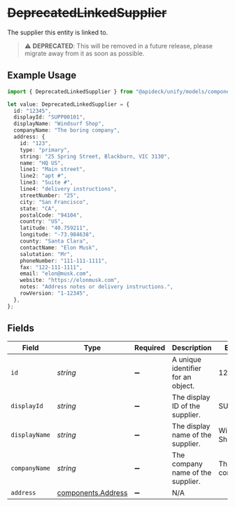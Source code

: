 # ~~DeprecatedLinkedSupplier~~

The supplier this entity is linked to.

> :warning: **DEPRECATED**: This will be removed in a future release, please migrate away from it as soon as possible.

## Example Usage

```typescript
import { DeprecatedLinkedSupplier } from "@apideck/unify/models/components";

let value: DeprecatedLinkedSupplier = {
  id: "12345",
  displayId: "SUPP00101",
  displayName: "Windsurf Shop",
  companyName: "The boring company",
  address: {
    id: "123",
    type: "primary",
    string: "25 Spring Street, Blackburn, VIC 3130",
    name: "HQ US",
    line1: "Main street",
    line2: "apt #",
    line3: "Suite #",
    line4: "delivery instructions",
    streetNumber: "25",
    city: "San Francisco",
    state: "CA",
    postalCode: "94104",
    country: "US",
    latitude: "40.759211",
    longitude: "-73.984638",
    county: "Santa Clara",
    contactName: "Elon Musk",
    salutation: "Mr",
    phoneNumber: "111-111-1111",
    fax: "122-111-1111",
    email: "elon@musk.com",
    website: "https://elonmusk.com",
    notes: "Address notes or delivery instructions.",
    rowVersion: "1-12345",
  },
};
```

## Fields

| Field                                                    | Type                                                     | Required                                                 | Description                                              | Example                                                  |
| -------------------------------------------------------- | -------------------------------------------------------- | -------------------------------------------------------- | -------------------------------------------------------- | -------------------------------------------------------- |
| `id`                                                     | *string*                                                 | :heavy_minus_sign:                                       | A unique identifier for an object.                       | 12345                                                    |
| `displayId`                                              | *string*                                                 | :heavy_minus_sign:                                       | The display ID of the supplier.                          | SUPP00101                                                |
| `displayName`                                            | *string*                                                 | :heavy_minus_sign:                                       | The display name of the supplier.                        | Windsurf Shop                                            |
| `companyName`                                            | *string*                                                 | :heavy_minus_sign:                                       | The company name of the supplier.                        | The boring company                                       |
| `address`                                                | [components.Address](../../models/components/address.md) | :heavy_minus_sign:                                       | N/A                                                      |                                                          |